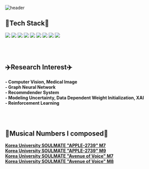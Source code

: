 ![header](https://capsule-render.vercel.app/api?type=waving&color=C8E6A8&height=250&section=header&text=Seungeun%20Lee&fontSize=50&fontColor=000000)


## :flashlight:**Tech Stack**:flashlight:
<div>
<img src = "https://img.shields.io/badge/Python-3776AB?style=flat-square&logo=Python&logoColor=white"/>
<img src = "https://img.shields.io/badge/C-A8B9CC?style=flat-square&logo=C&logoColor=white"/>
<img src = "https://img.shields.io/badge/Matlab-02569B?style=flat-square&logo=MATLAB&logoColor=white"/>  
<img src = "https://img.shields.io/badge/R-276DC3?style=flat-square&logo=R&logoColor=white"/>  
<img src = "https://img.shields.io/badge/JAVA-005666?style=flat-square&logo=JAVA&logoColor=white"/>  
<img src = "https://img.shields.io/badge/Linux-FCC624?style=flat-square&logo=Linux&logoColor=white"/> 
<img src = "https://img.shields.io/badge/Pytorch-EE4C2C?style=flat-square&logo=Pytorch&logoColor=white"/>
<img src = "https://img.shields.io/badge/Tensorflow-FF6F00?style=flat-square&logo=Tensorflow&logoColor=white"/>
<img src = "https://img.shields.io/badge/Keras-D00000?style=flat-square&logo=Keras&logoColor=white"/>
</div>

<br/><br/>

## :airplane:**Research Interest**:airplane:
**- Computer Vision, Medical Image**
<br/>
**- Graph Neural Network**
<br/>
**- Recommdender System**
<br/>
**- Modeling Uncertainty, Data Dependent Weight Initialization, XAI**
<br/>
**- Reinforcement Learning**
<br/>

<br/><br/>
## :musical_score:**Musical Numbers I composed**:musical_score:
**[Korea University SOULMATE "APPLE-2739" M7](https://youtu.be/ZVlzFF2htVQ?t=3319)**
<br/>
**[Korea University SOULMATE "APPLE-2739" M9](https://youtu.be/MO0flSMDDxA?t=877)**
<br/>
**[Korea University SOULMATE "Avenue of Voice" M7](https://youtu.be/ZIljG9sENtM?t=3352)**
<br/>
**[Korea University SOULMATE "Avenue of Voice" M8](https://youtu.be/ZIljG9sENtM?t=3640)**

<!---
duneag2/duneag2 is a ✨ special ✨ repository because its `README.md` (this file) appears on your GitHub profile.
You can click the Preview link to take a look at your changes.
--->
